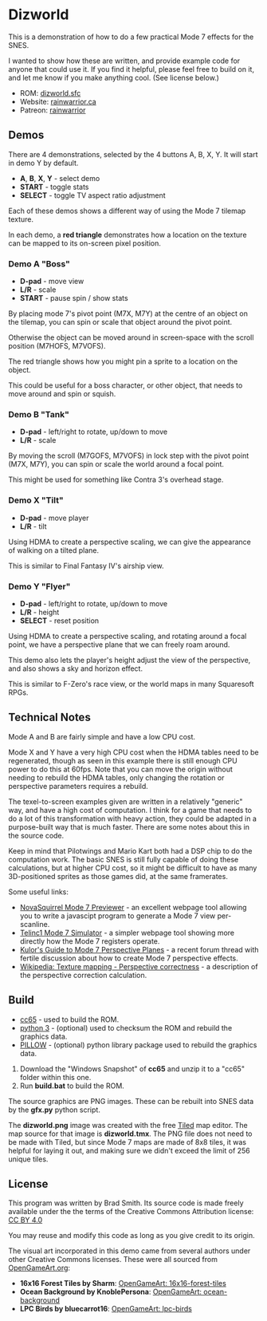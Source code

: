 # Dizworld

This is a demonstration of how to do a few practical Mode 7 effects for the SNES.

I wanted to show how these are written, and provide example code for anyone that could use it.
If you find it helpful, please feel free to build on it, and let me know if you make anything cool.
(See license below.)

* ROM: [dizworld.sfc](../../../raw/main/dizworld/dizworld.sfc)
* Website: [rainwarrior.ca](https://rainwarrior.ca)
* Patreon: [rainwarrior](https://patreon.com/rainwarrior)

## Demos

There are 4 demonstrations, selected by the 4 buttons A, B, X, Y.
It will start in demo Y by default.

* **A**, **B**, **X**, **Y** - select demo
* **START** - toggle stats
* **SELECT** - toggle TV aspect ratio adjustment

Each of these demos shows a different way of using the Mode 7 tilemap texture.

In each demo, a **red triangle** demonstrates how a location on the texture can be mapped to its on-screen pixel position.

### Demo A "Boss"

* **D-pad** - move view
* **L/R** - scale
* **START** - pause spin / show stats

By placing mode 7's pivot point (M7X, M7Y) at the centre of an object on the tilemap,
you can spin or scale that object around the pivot point.

Otherwise the object can be moved around in screen-space with the scroll position (M7HOFS, M7VOFS).

The red triangle shows how you might pin a sprite to a location on the object.

This could be useful for a boss character, or other object, that needs to move around and spin or squish.

### Demo B "Tank"

* **D-pad** - left/right to rotate,  up/down to move
* **L/R** - scale

By moving the scroll (M7GOFS, M7VOFS) in lock step with the pivot point (M7X, M7Y),
you can spin or scale the world around a focal point.

This might be used for something like Contra 3's overhead stage.

### Demo X "Tilt"

* **D-pad** - move player
* **L/R** - tilt

Using HDMA to create a perspective scaling, we can give the appearance of walking on a tilted plane.

This is similar to Final Fantasy IV's airship view.

### Demo Y "Flyer"

* **D-pad** - left/right to rotate, up/down to move
* **L/R** - height
* **SELECT** - reset position

Using HDMA to create a perspective scaling, and rotating around a focal point,
we have a perspective plane that we can freely roam around.

This demo also lets the player's height adjust the view of the perspective,
and also shows a sky and horizon effect.

This is similar to F-Zero's race view, or the world maps in many Squaresoft RPGs.

## Technical Notes

Mode A and B are fairly simple and have a low CPU cost.

Mode X and Y have a very high CPU cost when the HDMA tables need to be regenerated,
though as seen in this example there is still enough CPU power to do this at 60fps.
Note that you can move the origin without needing to rebuild the HDMA tables,
only changing the rotation or perspective parameters requires a rebuild.

The texel-to-screen examples given are written in a relatively "generic" way,
and have a high cost of computation. I think for a game that needs to do a lot of this
transformation with heavy action, they could be adapted in a purpose-built way
that is much faster. There are some notes about this in the source code.

Keep in mind that Pilotwings and Mario Kart both had a DSP chip to do the computation work.
The basic SNES is still fully capable of doing these calculations, but at higher CPU cost,
so it might be difficult to have as many 3D-positioned sprites as those games did,
at the same framerates.

Some useful links:
* [NovaSquirrel Mode 7 Previewer](https://novasquirrel.github.io/Mode7Preview/) - an excellent webpage tool allowing you to write a javascipt program to generate a Mode 7 view per-scanline.
* [Telinc1 Mode 7 Simulator](https://telinc1.github.io/mode7/) - a simpler webpage tool showing more directly how the Mode 7 registers operate.
* [Kulor's Guide to Mode 7 Perspective Planes](https://forums.nesdev.org/viewtopic.php?t=24053) - a recent forum thread with fertile discussion about how to create Mode 7 perspective effects.
* [Wikipedia: Texture mapping - Perspective correctness](https://en.wikipedia.org/wiki/Texture_mapping#Perspective_correctness) - a description of the perspective correction calculation.

## Build

* [cc65](https://cc65.github.io/) - used to build the ROM.
* [python 3](https://www.python.org/) - (optional) used to checksum the ROM and rebuild the graphics data.
* [PILLOW](https://pillow.readthedocs.io/) - (optional) python library package used to rebuild the graphics data.

1. Download the "Windows Snapshot" of **cc65** and unzip it to a "cc65" folder within this one.
2. Run **build.bat** to build the ROM.

The source graphics are PNG images. These can be rebuilt into SNES data by the **gfx.py** python script.

The **dizworld.png** image was created with the free
[Tiled](https://www.mapeditor.org/) map editor.
The map source for that image is **dizworld.tmx**.
The PNG file does not need to be made with Tiled, but since Mode 7 maps are made of 8x8 tiles,
it was helpful for laying it out, and making sure we didn't exceed the limit of 256 unique tiles.

## License

This program was written by Brad Smith.
Its source code is made freely available under the the terms of the Creative Commons Attribution license:
[CC BY 4.0](ttps://creativecommons.org/licenses/by/4.0/)

You may reuse and modify this code as long as you give credit to its origin.

The visual art incorporated in this demo came from several authors under other
Creative Commons licenses. These were all sourced from
[OpenGameArt.org](https://opengameart.org/):

* **16x16 Forest Tiles by Sharm**: [OpenGameArt: 16x16-forest-tiles](https://opengameart.org/content/16x16-forest-tiles)
* **Ocean Background by KnoblePersona**: [OpenGameArt: ocean-background](https://opengameart.org/content/ocean-background)
* **LPC Birds by bluecarrot16**: [OpenGameArt: lpc-birds](https://opengameart.org/content/lpc-birds)
